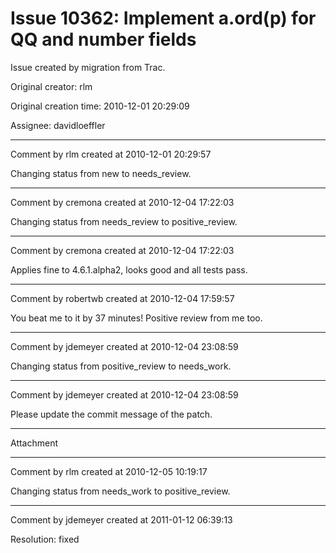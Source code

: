 # Issue 10362: Implement a.ord(p) for QQ and number fields

Issue created by migration from Trac.

Original creator: rlm

Original creation time: 2010-12-01 20:29:09

Assignee: davidloeffler




---

Comment by rlm created at 2010-12-01 20:29:57

Changing status from new to needs_review.


---

Comment by cremona created at 2010-12-04 17:22:03

Changing status from needs_review to positive_review.


---

Comment by cremona created at 2010-12-04 17:22:03

Applies fine to 4.6.1.alpha2, looks good and all tests pass.


---

Comment by robertwb created at 2010-12-04 17:59:57

You beat me to it by 37 minutes! Positive review from me too.


---

Comment by jdemeyer created at 2010-12-04 23:08:59

Changing status from positive_review to needs_work.


---

Comment by jdemeyer created at 2010-12-04 23:08:59

Please update the commit message of the patch.


---

Attachment


---

Comment by rlm created at 2010-12-05 10:19:17

Changing status from needs_work to positive_review.


---

Comment by jdemeyer created at 2011-01-12 06:39:13

Resolution: fixed
